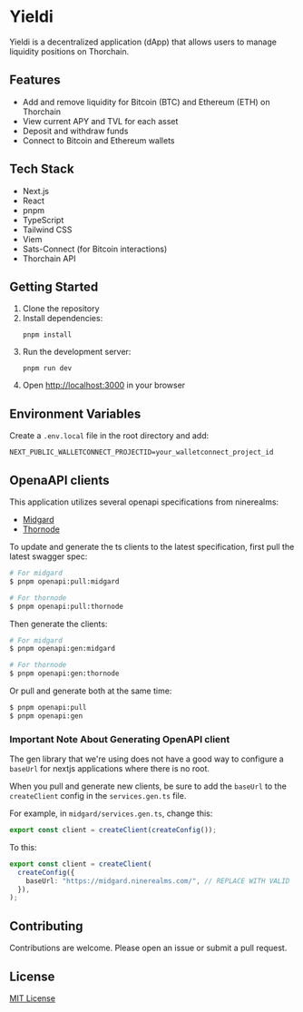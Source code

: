 # Yieldi

Yieldi is a decentralized application (dApp) that allows users to manage liquidity positions on Thorchain.

## Features

- Add and remove liquidity for Bitcoin (BTC) and Ethereum (ETH) on Thorchain
- View current APY and TVL for each asset
- Deposit and withdraw funds
- Connect to Bitcoin and Ethereum wallets

## Tech Stack

- Next.js
- React
- pnpm
- TypeScript
- Tailwind CSS
- Viem
- Sats-Connect (for Bitcoin interactions)
- Thorchain API

## Getting Started

1. Clone the repository
2. Install dependencies:
   ```
   pnpm install
   ```
3. Run the development server:
   ```
   pnpm run dev
   ```
4. Open [http://localhost:3000](http://localhost:3000) in your browser

## Environment Variables

Create a `.env.local` file in the root directory and add:

```
NEXT_PUBLIC_WALLETCONNECT_PROJECTID=your_walletconnect_project_id
```

## OpenaAPI clients

This application utilizes several openapi specifications from ninerealms:

- [Midgard](https://midgard.ninerealms.com/v2/doc)
- [Thornode](https://thornode.ninerealms.com/thorchain/doc/)

To update and generate the ts clients to the latest specification, first pull the latest swagger spec:

```bash
# For midgard
$ pnpm openapi:pull:midgard

# For thornode
$ pnpm openapi:pull:thornode
```

Then generate the clients:

```bash
# For midgard
$ pnpm openapi:gen:midgard

# For thornode
$ pnpm openapi:gen:thornode
```

Or pull and generate both at the same time:

```bash
$ pnpm openapi:pull
$ pnpm openapi:gen
```

### Important Note About Generating OpenAPI client

The gen library that we're using does not have a good way to configure a `baseUrl` for nextjs applications where there is no root.

When you pull and generate new clients, be sure to add the `baseUrl` to the `createClient` config in the `services.gen.ts` file.

For example, in `midgard/services.gen.ts`, change this:

```ts
export const client = createClient(createConfig());
```

To this:

```ts
export const client = createClient(
  createConfig({
    baseUrl: "https://midgard.ninerealms.com/", // REPLACE WITH VALID `baseUrl`
  }),
);
```

## Contributing

Contributions are welcome. Please open an issue or submit a pull request.

## License

[MIT License](LICENSE)
